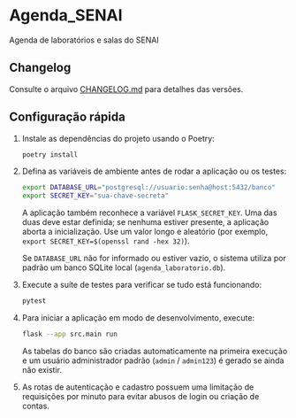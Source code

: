 # Agenda_SENAI
Agenda de laboratórios e salas do SENAI

## Changelog
Consulte o arquivo [CHANGELOG.md](CHANGELOG.md) para detalhes das versões.

## Configuração rápida

1. Instale as dependências do projeto usando o Poetry:

   ```bash
   poetry install
   ```

2. Defina as variáveis de ambiente antes de rodar a aplicação ou os testes:

   ```bash
   export DATABASE_URL="postgresql://usuario:senha@host:5432/banco"
   export SECRET_KEY="sua-chave-secreta"
   ```

   A aplicação também reconhece a variável `FLASK_SECRET_KEY`. Uma das duas deve estar definida; se nenhuma estiver presente, a aplicação aborta a inicialização. Use um valor longo e aleatório (por exemplo, `export SECRET_KEY=$(openssl rand -hex 32)`).

   Se `DATABASE_URL` não for informado ou estiver vazio, o sistema utiliza por padrão um banco SQLite local (`agenda_laboratorio.db`).

3. Execute a suíte de testes para verificar se tudo está funcionando:

   ```bash
   pytest
   ```

4. Para iniciar a aplicação em modo de desenvolvimento, execute:

   ```bash
   flask --app src.main run
   ```

   As tabelas do banco são criadas automaticamente na primeira execução e um
   usuário administrador padrão (`admin` / `admin123`) é gerado se ainda não
   existir.

5. As rotas de autenticação e cadastro possuem uma limitação de
   requisições por minuto para evitar abusos de login ou criação de contas.

